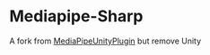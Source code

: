 # Mediapipe-Sharp

A fork from [MediaPipeUnityPlugin](https://github.com/homuler/MediaPipeUnityPlugin) but remove Unity

